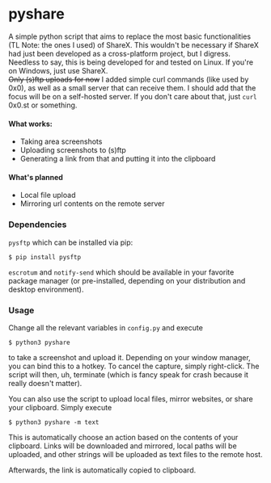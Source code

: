 # pyshare
A simple python script that aims to replace the most basic functionalities (TL Note: the ones I used) of ShareX.
This wouldn't be necessary if ShareX had just been developed as a cross-platform project, but I digress.  
Needless to say, this is being developed for and tested on Linux. If you're on Windows, just use ShareX.\
~~Only (s)ftp uploads for now~~ I added simple curl commands (like used by 0x0), as well as a small server that can receive them.
I should add that the focus will be on a self-hosted server. If you don't care about that, just `curl` 0x0.st or something.
#### What works:
- Taking area screenshots
- Uploading screenshots to (s)ftp
- Generating a link from that and putting it into the clipboard
#### What's planned
- Local file upload
- Mirroring url contents on the remote server

### Dependencies
`pysftp` which can be installed via pip:
```
$ pip install pysftp
```
`escrotum` and `notify-send` which should be available in your favorite package manager 
(or pre-installed, depending on your distribution and desktop environment).

### Usage
Change all the relevant variables in `config.py` and execute
```
$ python3 pyshare
```
to take a screenshot and upload it.
Depending on your window manager, you can bind this to a hotkey. To cancel the capture, simply right-click. 
The script will then, uh, terminate (which is fancy speak for crash because it really doesn't matter).

You can also use the script to upload local files, mirror websites, or share your clipboard. Simply execute
```
$ python3 pyshare -m text
```
This is automatically  choose an action based on the contents of your clipboard. Links will be downloaded and mirrored, local paths will be uploaded, and other strings will be uploaded as text files to the remote host.  

Afterwards, the link is automatically copied to clipboard.

